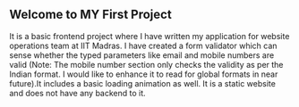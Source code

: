 ## Welcome to MY First Project

It is a basic frontend project where I have written my application for website operations team at IIT Madras. 
I have created a form validator which can sense whether the typed parameters like email and mobile numbers are valid (Note: The mobile number section only checks the validity as per the Indian format. I would like to enhance it to read for global formats in near future).It includes a basic loading animation as well. It is a static website and does not have any backend to it.


